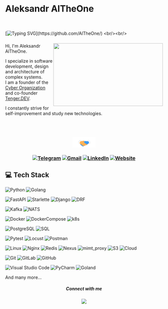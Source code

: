 # Aleksandr AlTheOne

  <br/><br/>
  [![Typing SVG](https://readme-typing-svg.herokuapp.com?color=%2336BCF7&center=true&vCenter=true&width=1000&lines=Hi+there+👋,+I+am+Aleksandr+AlTheOne.+Welcome+to+My+Profile!;Always+learning+new+things;)](https://github.com/AlTheOne/)
  <br/><br/>


<h3 align="center">
  <img align="right" src="https://www.mygo.ge/uploads/blog/1584023795.jpg" width="350px" height="200px" />
</h3>


Hi, I'm Aleksandr AlTheOne.

I specialize in software development, design and architecture of complex systems. \
I am a founder of the [Cyber Organization](https://github.com/cyber-organization) and co-founder [Tenger.DEV](https://tenger.dev/en).

I constantly strive for self-improvement and study new technologies.

<br/><br/>

<h5 align="center">
  <img src="https://github.com/AlTheOne/AlTheOne/blob/main/Handshake.gif?raw=true" align="center" alt="AlTheOne contacts" height="33px" />
</h5> 

<h3 align="center">

  [![Telegram](https://img.shields.io/badge/Telegram-000.svg?logo=Telegram)](https://t.me/altheone)
  [![Gmail](https://img.shields.io/badge/Gmail-d14836?style=flat-square&logo=Gmail&logoColor=white&link=:mpolat4644@gmail.com)](mailto:altheone.social@gmail.com)
  [![LinkedIn](https://img.shields.io/badge/LinkedIn-%230077B5.svg?logo=linkedin&logoColor=white)](https://linkedin.com/in/altheone/)
  [![Website](https://img.shields.io/badge/Website-0094FF.svg?logo=network)](https://tenger.dev/en)

<h3/>

## 💻 Tech Stack

![Python](https://img.shields.io/badge/python-0094FF?style=for-the-badge&logo=python&logoColor=ffdd54)
![Golang](https://img.shields.io/badge/golang-FFFFFF?style=for-the-badge&logo=go&logoColor=blue)

![FastAPI](https://img.shields.io/badge/fastapi-FFFFFF?style=for-the-badge&logo=fastapi&logoColor=125338)
![Starlette](https://img.shields.io/badge/Starlette-0094FF?style=for-the-badge&logo=starlette&logoColor=125338)
![Django](https://img.shields.io/badge/Django-0094FF?style=for-the-badge&logo=django&logoColor=125338)
![DRF](https://img.shields.io/badge/DRF-0094FF?style=for-the-badge&logo=drf&logoColor=125338)

![Kafka](https://img.shields.io/badge/Apache_Kafka-FFFFFF?style=for-the-badge&logo=apachekafka&logoColor=red)
![NATS](https://img.shields.io/badge/NATS-0094FF?style=for-the-badge&logo=NATS.io&logoColor=125338)

![Docker](https://img.shields.io/badge/Docker-FFFFFF?style=for-the-badge&logo=docker&logoColor=blue)
![DockerCompose](https://img.shields.io/badge/Docker_Compose-FFFFFF?style=for-the-badge&logo=docker&logoColor=blue)
![k8s](https://img.shields.io/badge/kubernetes-FFFFFF?style=for-the-badge&logo=kubernetes&logoColor=blue)

![PostgreSQL](https://img.shields.io/badge/PostgreSQL-FFFFFF?style=for-the-badge&logo=PostgreSQL&logoColor=)
![SQL](https://img.shields.io/badge/sql-0094FF?style=for-the-badge&logo=sql&logoColor=grey)

![Pytest](https://img.shields.io/badge/pytest-125338.svg?style=for-the-badge&logo=pytest&logoColor=white)
![Locust](https://img.shields.io/badge/locust-125338.svg?style=for-the-badge&logo=locust&logoColor=white)
![Postman](https://img.shields.io/badge/postman-%23E34F26.svg?style=for-the-badge&logo=postman&logoColor=white)

![Linux](https://img.shields.io/badge/linux-FFFFFF.svg?style=for-the-badge&logo=linux&logoColor=000000)
![Nginx](https://img.shields.io/badge/nginx-FFFFFF.svg?style=for-the-badge&logo=nginx&logoColor=125338)
![Redis](https://img.shields.io/badge/REDIS-000000.svg?style=for-the-badge&logo=redis&logoColor=red)
![Nexus](https://img.shields.io/badge/nexus_sonatype-black.svg?style=for-the-badge&logo=nexus_sonatype&logoColor=red)
![mimt_proxy](https://img.shields.io/badge/mitmproxy-000000.svg?style=for-the-badge&logo=mitmproxy&logoColor=black)
![S3](https://img.shields.io/badge/s3-000000?style=for-the-badge&logo=s3&logoColor=black)
![Cloud](https://img.shields.io/badge/Cloud-000000?style=for-the-badge&logo=cloud&logoColor=black)

![Git](https://img.shields.io/badge/git-%23D7D5C6.svg?style=for-the-badge&logo=git&logoColor=#E34F26)
![GitLab](https://img.shields.io/badge/gitLab-FFFFFF.svg?style=for-the-badge&logo=gitLab&logoColor=#E34F26)
![GitHub](https://img.shields.io/badge/github-000000.svg?style=for-the-badge&logo=github&logoColor=#E34F26)

![Visual Studio Code](https://img.shields.io/badge/Visual%20Studio%20Code-0078d7.svg?style=for-the-badge&logo=visual-studio-code&logoColor=white)
![PyCharm](https://img.shields.io/badge/PyCharm-000000.svg?style=for-the-badge&logo=PyCharm&logoColor=white)
![Goland](https://img.shields.io/badge/Goland-000000.svg?style=for-the-badge&logo=Goland&logoColor=white)

And many more...

<div align="center">
  <h5 align="center">Connect with me</h5> 
</div>

<div align="center">
  <img src="https://profile-counter.glitch.me/AlTheOne/count.svg"  />
</div>
